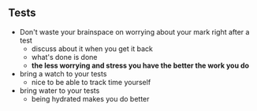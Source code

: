 ## Tests

- Don't waste your brainspace on worrying about your mark right after a test
	- discuss about it when you get it back 
	- what's done is done
	- **the less worrying and stress you have the better the work you do**
- bring a watch to your tests
	- nice to be able to track time yourself
- bring water to your tests
	- being hydrated makes you do better